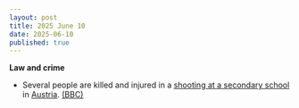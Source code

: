 ```yaml
---
layout: post
title: 2025 June 10
date: 2025-06-10
published: true
---
```



**Law and crime**

* Several people are killed and injured in a [shooting at a secondary school](https://en.wikipedia.org/wiki/2025_Graz_school_shooting "2025 Graz school shooting") in [Austria](https://en.wikipedia.org/wiki/Austria "Austria"). [(BBC)](https://www.bbc.com/news/live/ce3vxrz6rpnt)
